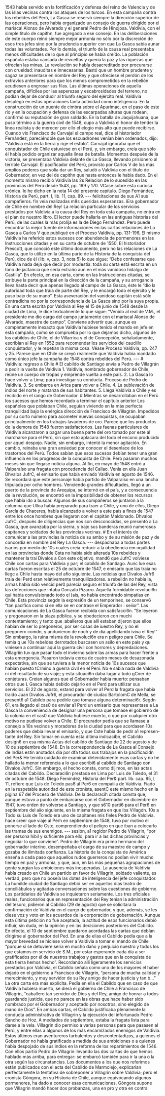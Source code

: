 1543 habia servido en la fortificación y defensa del reino de Valencia y de las islas vecinas contra los ataques de los turcos. En esta campaña contra los rebeldes del Perú, La Gasca se reservó siempre la dirección superior de las operaciones, pero habia organizado un consejo de guerra dirigido por el mariscal Alonso de Alvarado y el general Pedro de Hinojosa. Valdivia, con el simple titulo de capithn, fue agregado a ese consejo. En las deliberaciones de este cuerpo reinó siempre mejor armonía no sólo por la discreción de esos tres jefes sino por la prudencia superior con que La Gasca sabia aunar todas las voluntades. Por lo demás, el triunfo de la causa real presentaba menos dificultades de lo que al principio se había creído. La población española estaba cansada de revueltas y quería la paz y las riquezas que ofrecían las minas. La revolución se había desacreditado por procurarse con crueldad: inauditas e innecesarias. Bastó que un hombre prudente y sagaz se presentase en nombre del Rey y que ofreciese el perdón de los extravíos anteriores para que los menos comprometidos en la rebelión acudiesen a engrosar sus filas. Las últimas operaciones de aquella campaña, difíciles por las asperezas y escabrosidades del terreno, no podían dejar de conducir al triunfo seguro del ejército real. Valdivia desplegó en estas operaciones tanta actividad como inteligencia. En la construcción de un puente de cimbra sobre el Apurimac, en el paso de este río y en la ocupación y defensa de las escarpadas alturas que rodean, confirmó su reputación de gran soldado. En la batalla de Jaquijahuana, que puso término a la guerra civil de 1548, cupo a Valdivia el honor de tender la línea realista y de merecer por ello el elogio más alto que puede recibirse. Cuando vio Francisco de Carvajal el campo real, dice el historiador Fernández, pareciéndole que los escuadrones venían bien ordenados, dijo: “Valdivia está en la tierra y rige el estblo”. Carvajal ignoraba que el conquistador de Chile estuviese en el Perú, y, sin embargo, creía que sólo él había podido organizar aquella línea de batalla. Momentos después de la victoria, se presentaba Valdivia delante de La Gasca, llevando prisionero al terrible Carvajal. El pacificador del Perú, provisto por Carlos V de los más amplios poderes que solía dar un Rey, saludó a Valdivia con el título de Gobernador, en vez del de capithn que hasta entonces le había dado. En el momento mismo recibió Valdivia las 2s Relacion de lo sucedido en las provincias del Perú desde 1543, pp. 169 y 170. VCase sobre esta curiosa crónica. lo he dicho en la nota 14 del presente capítulo. Diego Fernández, Historia de Perú, part. I, lib. 11, cap. 89. --- felicitaciones de sus A1 sus compafieros. fin veia realizadas m8s queridas esperanzas. iEra gobernador de Chile en nombre del Rey! La relación particular de los servicios prestados por Valdivia a la causa del Rey en toda esta campaña, no entra en el plan de nuestro libro. El lector puede hallarla en las antiguas historias del Perú, de las cuales la más prolija es la de Diego Fernández. Pero puede encontrar la mejor fuente de informaciones en las cartas relaciones de La Gasca a Carlos V que publiqué en el Proceso Valdivia, pp. 131-196. El mismo Valdivia ha referido estos sucesos con abundancia de pormenores en las Instrucciones citadas y en su carta de octubre de 1550. El historiador Prescott, que conoció este último documento, pero no las relaciones de La Gasca, que lo utilizó en la última parte de la Historia de la conquista del Perú, dice de él (lib. v, cap. 3, nota 5) lo que sigue: “Debe confesarse que Valdivia nada deja que decir por modestia: toda su carta está escrita en un tono de jactancia que sería extraño aun en el más vanidoso hidalgo de Castilla”. En efecto, en esa carta, como en las Instrucciones citadas, se atribuye la parte principal en la dirección de la campaña, y su arrogancia lleva hasta decir que apenas llegado al campo de La Gasca, éste le “dio la autoridad toda que traía de parte del Rey, y le encargó todo el ejército y le puso bajo de su mano”. Esta aseveración del vanidoso capitán está sólo contradicha no por la correspondencia de La Gasca sino por la suya propia. En una carta escrita por Valdivia al Rey el 15 de junio de 1548 desde la ciudad de Lima, le dice textualmente lo que sigue: “Venido al real de V.M., el presidente me dio cargo del campo juntamente con el mariscal Alonso de Alvarado, maestre de campo”. Conviene advertir que, aunque es completamente inexacto que Valdivia hubiese tenido el mando en jefe en esta campaña, como se comprueba por lo que dejamos dicho, algunos de los cabildos de Chile, el de Villarrica y el de Concepción, señaladamente, escribían al Rey en 1552 para recomendar los servicios del caudillo conquistador, y le repetían la misma cosa. Véase Proceso Valdivia, pp. 247 y 25. Parece que en Chile se creyó realmente que Valdivia había mandado como único jefe la campaña de 1548 contra rebeldes del Perú. --- # Valdivia: regreso a Chile # El cabildo de Santiago envia a Pedro de Villagrán a pedir la vuelta de Valdivia 1. Valdivia, nombrado gobernador de Chile, reúne un cuerpo de tropas y emprende vuelta a este país. 2. La Gasca lo hace volver a Lima; para investigar su conducta. Proceso de Pedro de Valdivia. 3. Se embarca en Arica para volver a Chile. 4. La sublevación de indios del norte y matanza de sus habitantes. 5. Llega Valdivia a Chile y es recibido en el rango de Gobernador. # Mientras se desarrollaban en el Perú los sucesos que hemos recordado a terminar el capítulo anterior Los españoles que poblaban Chile, seguían viviendo en la más perfecta tranquilidad bajo la enérgica dirección de Francisco de Villagrán. Impedidos por su corto número para acometer nuevas conquistas, se ocupaban principalmente en los trabajos lavaderos de oro. Parece que los productos de la demora de 1548 fueron satisfactorios. Las faenas particulares de Valdivia alcanzaron a pagar una buena parte del oro tomado por este al marcharse para el Perú, sin que esto aplacara del todo el encono producido por aquel despojo. Nadie, sin embargo, intentó la menor agitación. En cambio, reinaba una gran ansiedad por conocer el desenlace de los trastornos del Perú. Todos sabían que esos sucesos debían tener una gran influencia en los progresos de la conquista de Chile. Pero pasaron muchos meses sin que llegase noticia alguna. Al fin, en mayo de 1548 entró a Valparaíso una fragata con procedencia del Callao. Venía en ella Juan Dhvalos JufrC, el emisario que había enviado Valdivia en agosto de 1546. Se recordará que este personaje había partido de Valparaíso en una lancha tripulada por ocho hombres. Venciendo grandes dificultades, llegó a un puerto de la provincia de Arequipa, se internó en el país, y a consecuencia de la revolución, se encontró en la imposibilidad de obtener los recursos que había ido a buscar. Algunos de sus compañeros se juntaron a la columna que Ulloa había preparado para traer a Chile, y uno de ellos, Diego García de Chaceres, había alcanzado a volver a este país a fines de 1547 entre los once hombres que llegaron con el capitán Maldonado. Dhvalos JufrC, después de diligencias que nos son desconocidas, se presentó a La Gasca, que avanzaba por la sierra, y bajo sus banderas reunió numerosos capitanes y soldados de las provincias vecinas. # En el interés de comunicar a las provincias la noticia de su ambo y de su misión de paz y de concordia en nombre del Rey La Gasca. --- despachaba a todas partes isarios por medio de 10s cuales creia reducir a la obediencia em nquilidad en las provincias donde Csta no habia sido alterada 10s rebeldes y mantener la trai Divalos a Con este objetivo, mand6 que JufrC volviese Chile con cartas para Valdivia y par; el cabildo de Santiago. Aunc lue esas cartas fueron escritas el 25 de octubre de 1547, e emisario que las traia no llegc a Chile hasta mayo del afio siguiente. Las noticias que Divalos Jufr6 traia del Perd eran relativamente tranquilizadoras. a rebelidn no habia la, armas habia sido vencid per0 parecia seguro el triunfo de las del Rey, vista las defecciones que :ntaba Gonzalo Pizarro. Aquella formidable revoluci6n qui habia convulsionado todo el )ais, no habia encontrado simpatias en Chile. Esta provinciz segdn la expresi6n de un temporineo, se conserv6 “tan pacifica como si en ella se en contrase el Emperador : seiior”. Las comunicaciones de La Gasca fueron recibida con satisfacci6n. “Se leyeron y pregonaron en la plaza pdblica, y se obedecieron con muchi contentamiento; y tanto que :aballeros que alli estaban dijeron que ellos habian de ser lo pregoneros, por ser cosas de iuestro Rey, y no el pregonero comdn, y anduvieron de noch y de dia apellidando iviva el Rey!” Sin embargo, la ruina misma de la revoluci6n era n peligro para Chile. Se temia q ue 10s rebeldes derrotados buscasen un asilo en este pais y qu viniesen a continuar aqui la guerra civil con horrores y depredaciones. Villagriin tuv que pasar todo el invierno sobre las armas para hacer frente a esta emergencia. Pasaron todavia cerca de cuatro meses de desazonada expectativa, sin que se tuviera a la menor noticia de 10s sucesos que habian puesto tCrmino a guerra civil en el Peni. No e sabia nada de Valdivia ni del resultado de su viaje; y esta situaci6n daba lugar a todo gCner de conjeturas. Creian algunos que el Gobernador habia muerto: pensaban otros que L Gasca habia debido dejarlo en el Perd para utilizar sus servicios. El 22 de agosto, estand para volver a1 Perd la fragata que habia traido Juan Divalos Jufr6, el procurador de ciudac BartolomC de Mella, se present6 a1 Cabildo para pedirle que tomase alguna determinaci6r. Segdn 61, era llegado el cas0 de enviar a1 Perd un emisario que representase a La Gasca la conveniencia de designar una persona que tomase el gobierno de la colonia en el cas0 que Valdivia hubiese muerto, o que por cualquier otro motivo no pudiese volver a Chile. El procurador pedia que se llamase a consejo a 10s vecinos y moradores de la ciudad para que acordasen 10s poderes que debia llevar el emisario, y que Cste habia de pedir a1 represen- tante del Rey. Sin tomar en cuenta esta dltima indicacibn, el Cabildo design6 en esa misma Actas del cabildo de Santiago de 22 de agosto y de 10 de septiembre de 1548. En la correspondencia de La Gasca al Consejo de Indias estin anotados dia por dfa todos sus trabajos en la pacificacidn del Per&#x26; He tenido cuidado de examinar detenidamente esas cartas y no he hallado la menor referencia a lo que escribi6 al cabildo de Santiago con Divalos JufrC. Sin embargo, el hecho consta, como dijimos, en las actas citadas del Cabildo. Declaraci6n prestada en Lima por Luis de Toledo, el 31 de octubre de 1548. Diego Fernindez, Historia del Per&#x26; part. lib. cap. 85, I, 11, refiere que Luis de Toledo pas6 al Per6 en compaiiia de Valdivia. Fiado en la respetable autoridad de este cronista, asentC este mismo hecho en la pigina 67 del Proceso de Valdivia. De la declaracih citada consta que, aunque estuvo a punto de embarcarse con el Gobernador en diciembre de 1547, tuvo orden de volverse a Santiago, y que s610 parti6 para el Per6 en septiembre del aiio siguiente, en la misma fragata en que iba Villagdn. 10s a Todo su Luis de Toledo era uno de capitanes mis fieles Pedro de Valdivia. hace creer que viaje al Perh en septiembre de 1548, tuvo por motivo el ponerse al lado de Cste, comprendiendo el peligro en que iban a colocarlo las tramas de sus enemigos. --- sesibn, a1 regidor Pedro de Villagrin, “por ser persona hibil y suficiente para ello, para ir a las dichas provincias y negociar lo que conviene”. Pedro de Villagrin era primo hermano del gobernador interino, desempeñaba el cargo de su maestre de campo y gozaba de ilimitada confianza. La historia de la conquista de América enseña a cada paso que aquellos rudos guerreros no podían vivir mucho tiempo en paz y armonía, y que, aun, en las más pequeñas agrupaciones de gente surgían las ambiciones más inesperadas. La ausencia de Valdivia había creado en Chile un partido en favor de Villagrin, soldado valiente, es verdad, pero que no poseía las dotes de inteligencia del jefe conquistador. La humilde ciudad de Santiago debió ser en aquellos días teatro de conciliábulos y agitadas conversaciones sobre las cuestiones de gobierno. Los partidarios de Valdivia se inquietaron seriamente. Los tres oficiales reales, funcionarios que en representación del Rey tenían la administración del tesoro, pidieron al Cabildo (29 de agosto) que se solicitara la confirmación de Valdivia en el cargo de gobernador, y que, además, se les diese voz y voto en los acuerdos de la corporación de gobernación. Aunque esta última petición no fue aceptada, la actitud de esos funcionarios debió influir, sin duda, en la opinión y en las decisiones posteriores del Cabildo. En efecto, el 10 de septiembre quedaron acordadas las cartas que debían dirigirse al gobernador del Ped. En una de ellas el Cabildo pedía que a la mayor brevedad se hiciese volver a Valdivia a tomar el mando de Chile “porque si se detuviere sería en mucho daño y perjuicio nuestro y todos los que estamos en servicio de S.M., por estar esperando cada día a ser gratificados por él de nuestros trabajos y gastos que en la conquista de esta tierra hemos hecho”. Recordando allí ligeramente los servicios prestados por Valdivia, el Cabildo señala como uno de los mayores el haber dejado en el gobierno a Francisco de Villagrin, “persona de mucha calidad y merecimiento, y muy servidor de su Rey amigo de hacer justicia y tan b...” La otra carta era más explícita. Pedía en ella el Cabildo que en caso de que Valdivia hubiera muerto, se diera el gobierno de Chile a Francisco de Villagrin, “caballero tan servidor de Dios y del Rey, amigo de honrar a todos guardando justicia, que no parece en las obras que hace haber sido nombrado por el Gobernador y aceptado por nosotros, sino elegido de mano de Dios”. En ambas cartas, el Cabildo justificaba plenamente la conducta administrativa de Villagrin y la ejecución del infortunado Pedro Sancho de Hoz. A mediados de septiembre, estaba la fragata lista para darse a la vela. Villagrin dio permiso a varias personas para que pasasen al Perú, y entre ellas a algunos de los más encarnizados enemigos de Valdivia. Estos últimos eran aventureros turbulentos y descontentadizos, a quienes el Gobernador no había gratificado a medida de sus ambiciones o a quienes había despojado de sus indios en la reforma de los repartimientos de 1546. Con ellos partió Pedro de Villagrin llevando las dos cartas de que hemos hablado más arriba, para entregar: se embarcó también para ir la una o la otra según las circunstancias. Los documentos a los que nos referimos están publicados con el acta del Cabildo de Marmolejo, explicarian perfectamente la tentativa de sobreponer a Villagrin sobre Valdivia; pero el cronista Góngora, en su Historia de Chile, aunque equivocando algunos pormenores, ha dado a conocer esas comunicaciones. Góngora supone que Villagrin mandó hacer dos probanzas, una en pro y otra en contra